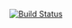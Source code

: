[![Build Status](https://travis-ci.org/hahsu/CSE110.svg?branch=master)](https://travis-ci.org/hahsu/CSE110)
